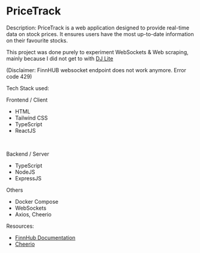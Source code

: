 # PriceTrack

Description:
PriceTrack is a web application designed to provide real-time data on stock prices. It ensures users have the most up-to-date information on their favourite stocks. 

This project was done purely to experiment WebSockets & Web scraping, mainly because I did not get to with [DJ Lite](https://github.com/ryanmoolala/DJ-Lite)

(Disclaimer: FinnHUB websocket endpoint does not work anymore. Error code 429) 

Tech Stack used: 
<br/>

Frontend / Client
- HTML
- Tailwind CSS
- TypeScript
- ReactJS

</br>

Backend / Server
- TypeScript
- NodeJS
- ExpressJS 

Others
- Docker Compose
- WebSockets
- Axios, Cheerio

Resources:
- [FinnHub Documentation](https://finnhub.io/docs/api)
- [Cheerio](https://cheerio.js.org/)
